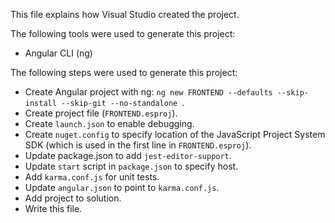 This file explains how Visual Studio created the project.

The following tools were used to generate this project:
- Angular CLI (ng)

The following steps were used to generate this project:
- Create Angular project with ng: `ng new FRONTEND --defaults --skip-install --skip-git --no-standalone `.
- Create project file (`FRONTEND.esproj`).
- Create `launch.json` to enable debugging.
- Create `nuget.config` to specify location of the JavaScript Project System SDK (which is used in the first line in `FRONTEND.esproj`).
- Update package.json to add `jest-editor-support`.
- Update `start` script in `package.json` to specify host.
- Add `karma.conf.js` for unit tests.
- Update `angular.json` to point to `karma.conf.js`.
- Add project to solution.
- Write this file.

